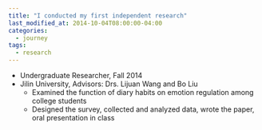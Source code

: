 ```yaml
---
title: "I conducted my first independent research"
last_modified_at: 2014-10-04T08:00:00-04:00
categories:
  - journey
tags:
  - research
---
```


- Undergraduate Researcher, Fall 2014
- Jilin University, Advisors: Drs. Lijuan Wang and Bo Liu
  - Examined the function of diary habits on emotion regulation among college students
  - Designed the survey, collected and analyzed data, wrote the paper, oral presentation in class